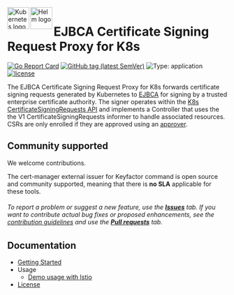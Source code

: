 <a href="https://kubernetes.io">
    <img src="https://kubernetes.io/images/favicon.png" alt="Kubernetes logo" title="K8s" align="left" height="50" />
</a>

<a href="https://kubernetes.io">
    <img src="https://helm.sh/img/helm.svg" alt="Helm logo" title="K8s" align="left" height="50" />
</a>

# EJBCA Certificate Signing Request Proxy for K8s 

[![Go Report Card](https://goreportcard.com/badge/github.com/Keyfactor/ejbca-k8s-csr-signer)](https://goreportcard.com/report/github.com/Keyfactor/ejbca-k8s-csr-signer) [![GitHub tag (latest SemVer)](https://img.shields.io/github/v/tag/keyfactor/ejbca-k8s-csr-signer?label=release)](https://github.com/keyfactor/ejbca-k8s-csr-signer/releases) ![Type: application](https://img.shields.io/badge/Type-application-informational?style=flat-square) [![license](https://img.shields.io/github/license/keyfactor/ejbca-k8s-csr-signer.svg)]()

The EJBCA Certificate Signing Request Proxy for K8s forwards certificate signing requests generated by Kubernetes to [EJBCA](https://www.primekey.com/products/ejbca-enterprise/) for signing by a trusted enterprise certificate authority. The signer operates within the [K8s CertificateSigningRequests API](https://kubernetes.io/docs/reference/access-authn-authz/certificate-signing-requests/) and implements a Controller that uses the the V1 CertificateSigningRequests informer to handle associated resources. CSRs are only enrolled if they are approved using an [approver](https://github.com/kubernetes/kubernetes/tree/master/pkg/controller/certificates/approver).

## Community supported
We welcome contributions.

The cert-manager external issuer for Keyfactor command is open source and community supported, meaning that there is **no SLA** applicable for these tools.

###### To report a problem or suggest a new feature, use the **[Issues](../../issues)** tab. If you want to contribute actual bug fixes or proposed enhancements, see the [contribution guidelines](https://github.com/Keyfactor/command-k8s-csr-signer/blob/main/CONTRIBUTING.md) and use the **[Pull requests](../../pulls)** tab.


## Documentation
* [Getting Started](docs/getting-started.md)
* Usage
  * [Demo usage with Istio](docs/istio-deployment.md)
* [License](LICENSE)